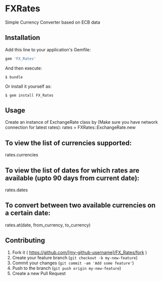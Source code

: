 # FXRates

Simple Currency Converter based on ECB data

## Installation

Add this line to your application's Gemfile:

```ruby
gem 'FX_Rates'
```

And then execute:

    $ bundle

Or install it yourself as:

    $ gem install FX_Rates

## Usage

Create an instance of ExchangeRate class by (Make sure you have network connection for latest rates):
rates = FXRates::ExchangeRate.new

## To view the list of currencies supported:
rates.currencies

##  To view the list of dates for which rates are available (upto 90 days from current date):
rates.dates

## To convert between two available currencies on a certain date:
rates.at(date, from_currency, to_currency)

## Contributing

1. Fork it ( https://github.com/[my-github-username]/FX_Rates/fork )
2. Create your feature branch (`git checkout -b my-new-feature`)
3. Commit your changes (`git commit -am 'Add some feature'`)
4. Push to the branch (`git push origin my-new-feature`)
5. Create a new Pull Request
